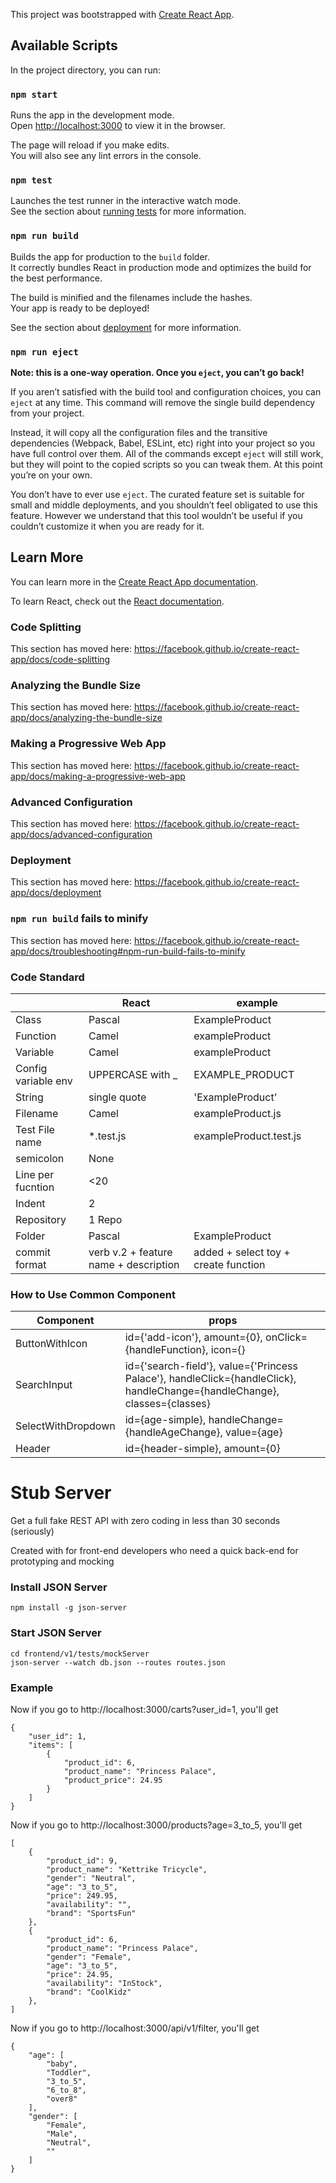 This project was bootstrapped with [Create React App](https://github.com/facebook/create-react-app).

## Available Scripts

In the project directory, you can run:

### `npm start`

Runs the app in the development mode.<br>
Open [http://localhost:3000](http://localhost:3000) to view it in the browser.

The page will reload if you make edits.<br>
You will also see any lint errors in the console.

### `npm test`

Launches the test runner in the interactive watch mode.<br>
See the section about [running tests](https://facebook.github.io/create-react-app/docs/running-tests) for more information.

### `npm run build`

Builds the app for production to the `build` folder.<br>
It correctly bundles React in production mode and optimizes the build for the best performance.

The build is minified and the filenames include the hashes.<br>
Your app is ready to be deployed!

See the section about [deployment](https://facebook.github.io/create-react-app/docs/deployment) for more information.

### `npm run eject`

**Note: this is a one-way operation. Once you `eject`, you can’t go back!**

If you aren’t satisfied with the build tool and configuration choices, you can `eject` at any time. This command will remove the single build dependency from your project.

Instead, it will copy all the configuration files and the transitive dependencies (Webpack, Babel, ESLint, etc) right into your project so you have full control over them. All of the commands except `eject` will still work, but they will point to the copied scripts so you can tweak them. At this point you’re on your own.

You don’t have to ever use `eject`. The curated feature set is suitable for small and middle deployments, and you shouldn’t feel obligated to use this feature. However we understand that this tool wouldn’t be useful if you couldn’t customize it when you are ready for it.

## Learn More

You can learn more in the [Create React App documentation](https://facebook.github.io/create-react-app/docs/getting-started).

To learn React, check out the [React documentation](https://reactjs.org/).

### Code Splitting

This section has moved here: https://facebook.github.io/create-react-app/docs/code-splitting

### Analyzing the Bundle Size

This section has moved here: https://facebook.github.io/create-react-app/docs/analyzing-the-bundle-size

### Making a Progressive Web App

This section has moved here: https://facebook.github.io/create-react-app/docs/making-a-progressive-web-app

### Advanced Configuration

This section has moved here: https://facebook.github.io/create-react-app/docs/advanced-configuration

### Deployment

This section has moved here: https://facebook.github.io/create-react-app/docs/deployment

### `npm run build` fails to minify

This section has moved here: https://facebook.github.io/create-react-app/docs/troubleshooting#npm-run-build-fails-to-minify


### Code Standard 

|| React | example |
| ------ | ------ | ------ | 
| Class| Pascal | ExampleProduct |
| Function | Camel | exampleProduct |
| Variable| Camel | exampleProduct |
| Config variable env | UPPERCASE with _ | EXAMPLE_PRODUCT |
| String | single quote | 'ExampleProduct' |
| Filename | Camel | exampleProduct.js |
| Test File name | *.test.js | exampleProduct.test.js |
| semicolon | None | |
| Line per fucntion | <20 |  |
| Indent | 2 | |
| Repository | 1 Repo | |
| Folder | Pascal | ExampleProduct |
| commit format| verb v.2 + feature name + description | added + select toy + create function |

### How to Use Common Component

| Component | props |
| ------ | ------ |
| ButtonWithIcon | id={'add-icon'}, amount={0}, onClick={handleFunction}, icon={<Add/>} |
| SearchInput | id={'search-field'}, value={'Princess Palace'}, handleClick={handleClick}, handleChange={handleChange}, classes={classes}|
| SelectWithDropdown | id={age-simple}, handleChange={handleAgeChange}, value={age} |
| Header | id={header-simple}, amount={0} |

# Stub Server 
Get a full fake REST API with zero coding in less than 30 seconds (seriously)

Created with for front-end developers who need a quick back-end for prototyping and mocking

### Install JSON Server
```
npm install -g json-server
```
### Start JSON Server
```
cd frontend/v1/tests/mockServer
json-server --watch db.json --routes routes.json
```

### Example
Now if you go to http://localhost:3000/carts?user_id=1, you'll get
```
{
    "user_id": 1,
    "items": [
        {
            "product_id": 6,
            "product_name": "Princess Palace",
            "product_price": 24.95
        }
    ]
}
```
Now if you go to http://localhost:3000/products?age=3_to_5, you'll get
```
[
    {
        "product_id": 9,
        "product_name": "Kettrike Tricycle",
        "gender": "Neutral",
        "age": "3_to_5",
        "price": 249.95,
        "availability": "",
        "brand": "SportsFun"
    },
    {
        "product_id": 6,
        "product_name": "Princess Palace",
        "gender": "Female",
        "age": "3_to_5",
        "price": 24.95,
        "availability": "InStock",
        "brand": "CoolKidz"
    },
]
```

Now if you go to http://localhost:3000/api/v1/filter, you'll get
```
{
    "age": [
        "baby",
        "Toddler",
        "3_to_5",
        "6_to_8",
        "over8"
    ],
    "gender": [
        "Female",
        "Male",
        "Neutral",
        ""
    ]
}
```

